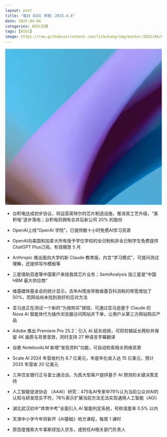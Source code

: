 ```yaml
---
layout: post
title: "每日 AIGC 早报：2025.4.4"
date: 2025-04-04
categories: AIGC日报
tags: [AIGC]
image: https://raw.githubusercontent.com/lishuhang/img/master/2025/04/0404-d.jpg
---
```


![封面图](https://raw.githubusercontent.com/lishuhang/img/master/2025/04/0404-d.jpg)

  - 台积电达成初步协议，将运营英特尔的芯片制造设施，推进其工艺升级，“美积电”逐步落地；台积电将拥有合并后新公司 20% 的股份

  - OpenAI上线“OpenAI 学院”，已提供数十小时免费AI学习资源

  - OpenAI向美国和加拿大所有授予学位学校的全日制和非全日制学生免费提供ChatGPT Plus订阅，有效期至 5 月

  - Anthropic 推出面向大学的新 Claude 教育版，内含“学习模式”，可提问测试理解，还提供写作模板等

  - 三星借助百度等中国客户来拯救其芯片业务；SemiAnalysis 指三星是“中国 HBM 最大供应商”

  - 维基媒体基金会的统计显示，去年AI爬虫导致维基百科消耗的带宽增加了50%，而网站尚未找到良好的应对方法

  - 亚马逊正在测试一个新的“为我购买”按钮，可通过亚马逊基于 Claude 的 Nova AI 智能体代为操作浏览器访问网站并下单，让用户从第三方网站购买产品

  - Adobe 推出 Premiere Pro 25.2：引入 AI 延长视频，可将剪辑延长两秒并保留 4K 画质与背景音效，同时支持 27 种语言字幕翻译

  - 谷歌 NotebookLM 新增“发现资料”功能，可自动检索相关网络资源

  - Scale AI 2024 年营收约为 8.7 亿美元，年底年化收入达 15 亿美元，预计 2025 年营收 20 亿美元

  - 三井住友银行正与富士通洽谈，为其大型客户提供基于 AI 预测的关键决策支持

  - 人工智能促进协会 （AAAI）研究：475名AI专家中79%认为当前公众对AI的认知与研发现实不符，76%表示扩展当前方法无法实现通用人工智能（AGI）

  - 湖北武汉初中“体育中考”全面引入 AI 智能判定系统，号称误差率 0.5% 以内

  - 天津中小学今年将新开《AI基础》地方课程，每周 1 课时

  - 原百度搜索大牛辜斯缪加入京东，或担任AI相关部门负责人